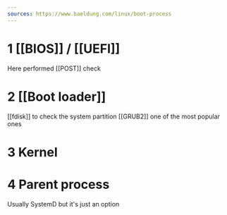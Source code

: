 ```yaml
---
sources: https://www.baeldung.com/linux/boot-process
---
```

# 1 [[BIOS]] / [[UEFI]]
Here performed [[POST]] check

# 2 [[Boot loader]]
[[fdisk]] to check the system partition
[[GRUB2]] one of the most popular ones

# 3 Kernel


# 4 Parent process
Usually SystemD but it's just an option